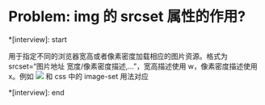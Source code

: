 # Problem: img 的 srcset 属性的作用?

\*[interview]: start

用于指定不同的浏览器宽高或者像素密度加载相应的图片资源。格式为 srcset=“图片地址 宽度/像素密度描述,…”，宽高描述使用 w，像素密度描述使用 x。例如
<img src="xxx.jpg" srcset="1.png 1200w,2.png 800w 3.png 1x" />
和 css 中的 image-set 用法对应

\*[interview]: end
